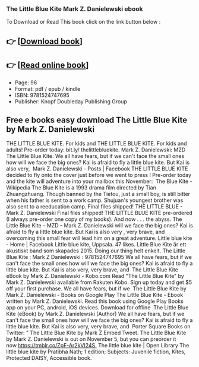 ### The Little Blue Kite Mark Z. Danielewski ebook

To Download or Read This book click on the link button below :

## 👉  [**[Download book](http://filesbooks.info/download.php?group=book&from=github.com&id=554501&lnk=1079 "Download book")**]

## 👉  [**[Read online book](http://filesbooks.info/download.php?group=book&from=github.com&id=554501&lnk=1079 "Read online book")**]


* Page: 96
* Format: pdf / epub / kindle
* ISBN: 9781524747695
* Publisher: Knopf Doubleday Publishing Group



## Free e books easy download The Little Blue Kite by Mark Z. Danielewski



 THE LITTLE BLUE KITE. For kids and THE LITTLE BLUE KITE. For kids and adults! Pre-order today: bit.ly/ thelittlebluekite.
 Mark Z. Danielewski: MZD The Little Blue Kite. We all have fears, but if we can&#039;t face the small ones how will we face the big ones? Kai is afraid to fly a little blue kite. But Kai is also very, 
 Mark Z. Danielewski - Posts | Facebook THE LITTLE BLUE KITE decided to fly onto the cover just before we went to press ! Pre-order today and the kite will adventure into your mailbox this November: 
 The Blue Kite - Wikipedia The Blue Kite is a 1993 drama film directed by Tian Zhuangzhuang. Though banned by the Tietou, just a small boy, is still bitter when his father is sent to a work camp. Shujuan&#039;s youngest brother was also sent to a reeducation camp.
 Final files shipped! THE LITTLE BLUE - Mark Z. Danielewski Final files shipped! THE LITTLE BLUE KITE pre-ordered (I always pre-order one copy of my books). And now . . . the abyss.
 The Little Blue Kite – MZD - Mark Z. Danielewski will we face the big ones? Kai is afraid to fly a little blue kite. But Kai is also very , very brave, and overcoming this small fear will lead him on a great adventure.
 Little blue kite - Home | Facebook Little blue kite, Uppsala. 47 likes. Little Blue Kite är ett akustiskt band som skapades 2015. Doing our thing helt enkelt.
 The Little Blue Kite : Mark Z Danielewski : 9781524747695 We all have fears, but if we can&#039;t face the small ones how will we face the big ones? Kai is afraid to fly a little blue kite. But Kai is also very, very brave, and 
 The Little Blue Kite eBook by Mark Z. Danielewski  - Kobo.com Read &quot;The Little Blue Kite&quot; by Mark Z. Danielewski available from Rakuten Kobo. Sign up today and get $5 off your first purchase. We all have fears, but if we 
 The Little Blue Kite by Mark Z. Danielewski - Books on Google Play The Little Blue Kite - Ebook written by Mark Z. Danielewski. Read this book using Google Play Books app on your PC, android, iOS devices. Download for offline 
 The Little Blue Kite (eBook) by Mark Z. Danielewski (Author) We all have fears, but if we can&#039;t face the small ones how will we face the big ones? Kai is afraid to fly a little blue kite. But Kai is also very, very brave, and 
 Porter Square Books on Twitter: &quot;   The Little Blue Kite by Mark Z Embed Tweet. The Little Blue Kite by Mark Z. Danielewski is out on November 5, but you can preorder it now.https://tmblr.co/ZpF-Ar2kVI24S 
 The little blue kite | Open Library The little blue kite by Pratibha Nath; 1 edition; Subjects: Juvenile fiction, Kites, Protected DAISY, Accessible book.





